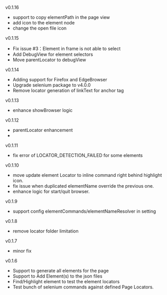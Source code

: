 v0.1.16
* support to copy elementPath in the page view
* add icon to the element node
* change the open file icon

v0.1.15

* Fix issue #3：Element in frame is not able to select
* Add DebugView for element selectors
* Move parentLocator to debugView

v0.1.14

* Adding support for Firefox and EdgeBrowser
* Upgrade selenium package to v4.0.0
* Remove locator generation of linkText for anchor tag
  

v0.1.13

* enhance showBrowser logic 
  
v0.1.12

* parentLocator enhancement 
* 
v0.1.11

* fix error of LOCATOR_DETECTION_FAILED for some elements 

v0.1.10

* move update element Locator to inline command right behind highlight icon.
* fix issue when duplicated elementName override the previous one.
* enhance logic for start/quit browser.
  
v0.1.9

* support config elementCommands/elementNameResolver in setting
  
v0.1.8

* remove locator folder limitation
  
v0.1.7

* minor fix

v0.1.6

* Support to generate all elements for the page
* Support to Add Element(s) to the json files
* Find/Highlight element to test the element locators
* Test bunch of selenium commands against defined Page Locators.
